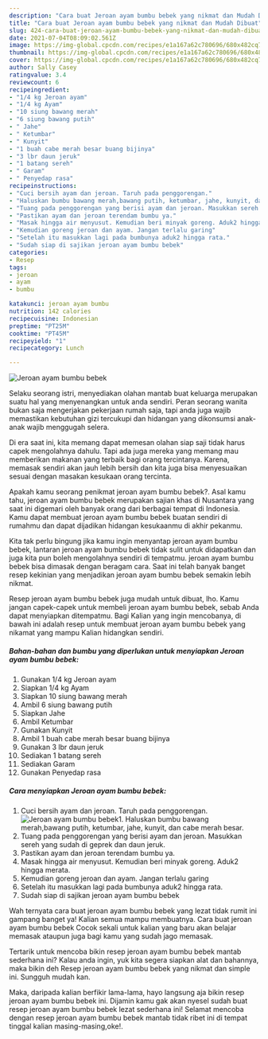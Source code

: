 ```yaml
---
description: "Cara buat Jeroan ayam bumbu bebek yang nikmat dan Mudah Dibuat"
title: "Cara buat Jeroan ayam bumbu bebek yang nikmat dan Mudah Dibuat"
slug: 424-cara-buat-jeroan-ayam-bumbu-bebek-yang-nikmat-dan-mudah-dibuat
date: 2021-07-04T08:09:02.561Z
image: https://img-global.cpcdn.com/recipes/e1a167a62c780696/680x482cq70/jeroan-ayam-bumbu-bebek-foto-resep-utama.jpg
thumbnail: https://img-global.cpcdn.com/recipes/e1a167a62c780696/680x482cq70/jeroan-ayam-bumbu-bebek-foto-resep-utama.jpg
cover: https://img-global.cpcdn.com/recipes/e1a167a62c780696/680x482cq70/jeroan-ayam-bumbu-bebek-foto-resep-utama.jpg
author: Sally Casey
ratingvalue: 3.4
reviewcount: 6
recipeingredient:
- "1/4 kg Jeroan ayam"
- "1/4 kg Ayam"
- "10 siung bawang merah"
- "6 siung bawang putih"
- " Jahe"
- " Ketumbar"
- " Kunyit"
- "1 buah cabe merah besar buang bijinya"
- "3 lbr daun jeruk"
- "1 batang sereh"
- " Garam"
- " Penyedap rasa"
recipeinstructions:
- "Cuci bersih ayam dan jeroan. Taruh pada penggorengan."
- "Haluskan bumbu bawang merah,bawang putih, ketumbar, jahe, kunyit, dan cabe merah besar."
- "Tuang pada penggorengan yang berisi ayam dan jeroan. Masukkan sereh yang sudah di geprek dan daun jeruk."
- "Pastikan ayam dan jeroan terendam bumbu ya."
- "Masak hingga air menyusut. Kemudian beri minyak goreng. Aduk2 hingga merata."
- "Kemudian goreng jeroan dan ayam. Jangan terlalu garing"
- "Setelah itu masukkan lagi pada bumbunya aduk2 hingga rata."
- "Sudah siap di sajikan jeroan ayam bumbu bebek"
categories:
- Resep
tags:
- jeroan
- ayam
- bumbu

katakunci: jeroan ayam bumbu 
nutrition: 142 calories
recipecuisine: Indonesian
preptime: "PT25M"
cooktime: "PT45M"
recipeyield: "1"
recipecategory: Lunch

---
```



![Jeroan ayam bumbu bebek](https://img-global.cpcdn.com/recipes/e1a167a62c780696/680x482cq70/jeroan-ayam-bumbu-bebek-foto-resep-utama.jpg)

Selaku seorang istri, menyediakan olahan mantab buat keluarga merupakan suatu hal yang menyenangkan untuk anda sendiri. Peran seorang  wanita bukan saja mengerjakan pekerjaan rumah saja, tapi anda juga wajib memastikan kebutuhan gizi tercukupi dan hidangan yang dikonsumsi anak-anak wajib menggugah selera.

Di era  saat ini, kita memang dapat memesan olahan siap saji tidak harus capek mengolahnya dahulu. Tapi ada juga mereka yang memang mau memberikan makanan yang terbaik bagi orang tercintanya. Karena, memasak sendiri akan jauh lebih bersih dan kita juga bisa menyesuaikan sesuai dengan masakan kesukaan orang tercinta. 



Apakah kamu seorang penikmat jeroan ayam bumbu bebek?. Asal kamu tahu, jeroan ayam bumbu bebek merupakan sajian khas di Nusantara yang saat ini digemari oleh banyak orang dari berbagai tempat di Indonesia. Kamu dapat membuat jeroan ayam bumbu bebek buatan sendiri di rumahmu dan dapat dijadikan hidangan kesukaanmu di akhir pekanmu.

Kita tak perlu bingung jika kamu ingin menyantap jeroan ayam bumbu bebek, lantaran jeroan ayam bumbu bebek tidak sulit untuk didapatkan dan juga kita pun boleh mengolahnya sendiri di tempatmu. jeroan ayam bumbu bebek bisa dimasak dengan beragam cara. Saat ini telah banyak banget resep kekinian yang menjadikan jeroan ayam bumbu bebek semakin lebih nikmat.

Resep jeroan ayam bumbu bebek juga mudah untuk dibuat, lho. Kamu jangan capek-capek untuk membeli jeroan ayam bumbu bebek, sebab Anda dapat menyiapkan ditempatmu. Bagi Kalian yang ingin mencobanya, di bawah ini adalah resep untuk membuat jeroan ayam bumbu bebek yang nikamat yang mampu Kalian hidangkan sendiri.

<!--inarticleads1-->

##### Bahan-bahan dan bumbu yang diperlukan untuk menyiapkan Jeroan ayam bumbu bebek:

1. Gunakan 1/4 kg Jeroan ayam
1. Siapkan 1/4 kg Ayam
1. Siapkan 10 siung bawang merah
1. Ambil 6 siung bawang putih
1. Siapkan  Jahe
1. Ambil  Ketumbar
1. Gunakan  Kunyit
1. Ambil 1 buah cabe merah besar buang bijinya
1. Gunakan 3 lbr daun jeruk
1. Sediakan 1 batang sereh
1. Sediakan  Garam
1. Gunakan  Penyedap rasa




<!--inarticleads2-->

##### Cara menyiapkan Jeroan ayam bumbu bebek:

1. Cuci bersih ayam dan jeroan. Taruh pada penggorengan.
<img src="https://img-global.cpcdn.com/steps/08b940dc83d64e93/160x128cq70/jeroan-ayam-bumbu-bebek-langkah-memasak-1-foto.jpg" alt="Jeroan ayam bumbu bebek">1. Haluskan bumbu bawang merah,bawang putih, ketumbar, jahe, kunyit, dan cabe merah besar.
1. Tuang pada penggorengan yang berisi ayam dan jeroan. Masukkan sereh yang sudah di geprek dan daun jeruk.
1. Pastikan ayam dan jeroan terendam bumbu ya.
1. Masak hingga air menyusut. Kemudian beri minyak goreng. Aduk2 hingga merata.
1. Kemudian goreng jeroan dan ayam. Jangan terlalu garing
1. Setelah itu masukkan lagi pada bumbunya aduk2 hingga rata.
1. Sudah siap di sajikan jeroan ayam bumbu bebek




Wah ternyata cara buat jeroan ayam bumbu bebek yang lezat tidak rumit ini gampang banget ya! Kalian semua mampu membuatnya. Cara buat jeroan ayam bumbu bebek Cocok sekali untuk kalian yang baru akan belajar memasak ataupun juga bagi kamu yang sudah jago memasak.

Tertarik untuk mencoba bikin resep jeroan ayam bumbu bebek mantab sederhana ini? Kalau anda ingin, yuk kita segera siapkan alat dan bahannya, maka bikin deh Resep jeroan ayam bumbu bebek yang nikmat dan simple ini. Sungguh mudah kan. 

Maka, daripada kalian berfikir lama-lama, hayo langsung aja bikin resep jeroan ayam bumbu bebek ini. Dijamin kamu gak akan nyesel sudah buat resep jeroan ayam bumbu bebek lezat sederhana ini! Selamat mencoba dengan resep jeroan ayam bumbu bebek mantab tidak ribet ini di tempat tinggal kalian masing-masing,oke!.

